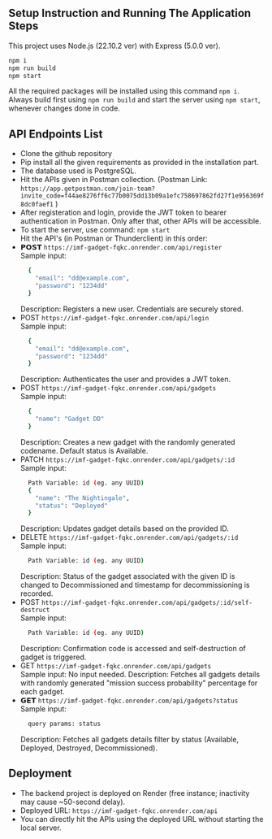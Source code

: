 ## Setup Instruction and Running The Application Steps 
This project uses Node.js (22.10.2 ver) with Express (5.0.0 ver).
```bash
npm i
npm run build
npm start
```
All the required packages will be installed using this command `npm i`. \
Always build first using `npm run build` and start the server using `npm start`, whenever changes done in code.


## API Endpoints List
- Clone the github repository
- Pip install all the given requirements as provided in the installation part.
- The database used is PostgreSQL.
- Hit the APIs given in Postman collection. (Postman Link: `https://app.getpostman.com/join-team?invite_code=f44ae8276ff6c77b0075dd13b09a1efc758697862fd27f1e956369f8dc0faef1` )
- After registeration and login, provide the JWT token to bearer authentication in Postman. Only after that, other APIs will be accessible.
- To start the server, use command: `npm start` \
  Hit the API's (in Postman or Thunderclient) in this order: 
- 𝗣𝗢𝗦𝗧 `https://imf-gadget-fqkc.onrender.com/api/register`\
  Sample input:
  ```bash
    {
      "email": "dd@example.com",
      "password": "1234dd"
    }
  ```
  Description: Registers a new user. Credentials are securely stored.
- POST `https://imf-gadget-fqkc.onrender.com/api/login` \
  Sample input: 
  ```bash
    {
      "email": "dd@example.com",
      "password": "1234dd"
    }
  ```
  Description: Authenticates the user and provides a JWT token.
- POST `https://imf-gadget-fqkc.onrender.com/api/gadgets` \
  Sample input:
  ```bash
    {
      "name": "Gadget DD"
    }
  ```
  Description: Creates a new gadget with the randomly generated codename. Default status is Available.
- PATCH `https://imf-gadget-fqkc.onrender.com/api/gadgets/:id` \
  Sample input: 
  ```bash
    Path Variable: id (eg. any UUID)
    {
      "name": "The Nightingale",
      "status": "Deployed"
    }
  ```
  Description: Updates gadget details based on the provided ID.
- DELETE `https://imf-gadget-fqkc.onrender.com/api/gadgets/:id` \
  Sample input:
  ```bash
    Path Variable: id (eg. any UUID)
  ```
  Description: Status of the gadget associated with the given ID is changed to Decommissioned and timestamp for decommissioning is recorded.
- POST `https://imf-gadget-fqkc.onrender.com/api/gadgets/:id/self-destruct` \
  Sample input:
  ```bash
    Path Variable: id (eg. any UUID)
  ```
  Description: Confirmation code is accessed and self-destruction of gadget is triggered.
- GET `https://imf-gadget-fqkc.onrender.com/api/gadgets` \
  Sample input: No input needed.
  Description: Fetches all gadgets details with randomly generated "mission success probability" percentage for each gadget.
- 𝗚𝗘𝗧 `https://imf-gadget-fqkc.onrender.com/api/gadgets?status` \
  Sample input:
  ```bash
    query params: status
  ```
  Description: Fetches all gadgets details filter by status (Available, Deployed, Destroyed, Decommissioned).

## Deployment
- The backend project is deployed on Render (free instance; inactivity may cause ~50-second delay).
- Deployed URL: `https://imf-gadget-fqkc.onrender.com/api`
- You can directly hit the APIs using the deployed URL without starting the local server.
